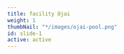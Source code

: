 ```yaml
---
title: facility Ojai
weight: 1
thumbNail: "*/images/ojai-pool.png"
id: slide-1
active: active
---
```

